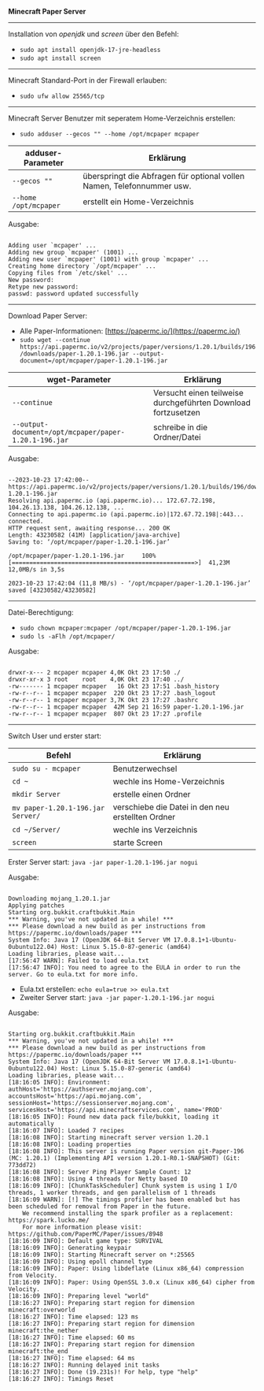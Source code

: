 **Minecraft Paper Server**

---

Installation von _openjdk_ und _screen_ über den Befehl:
* ```sudo apt install openjdk-17-jre-headless```
* ```sudo apt install screen```

---

Minecraft Standard-Port in der Firewall erlauben:
* ```sudo ufw allow 25565/tcp```

---

Minecraft Server Benutzer mit seperatem Home-Verzeichnis erstellen:
* ```sudo adduser --gecos "" --home /opt/mcpaper mcpaper```

| adduser-Parameter             | Erklärung                                                              |
| ----------------------------- | ---------------------------------------------------------------------- |
| ```--gecos ""```              | überspringt die Abfragen für optional vollen Namen, Telefonnummer usw. |
| ```--home /opt/mcpaper```     | erstellt ein Home-Verzeichnis                                          |

Ausgabe:

```

Adding user `mcpaper' ...
Adding new group `mcpaper' (1001) ...
Adding new user `mcpaper' (1001) with group `mcpaper' ...
Creating home directory `/opt/mcpaper' ...
Copying files from `/etc/skel' ...
New password:
Retype new password:
passwd: password updated successfully

```

---

Download Paper Server:
* Alle Paper-Informationen: [https://papermc.io/](https://papermc.io/)
* ```sudo wget --continue https://api.papermc.io/v2/projects/paper/versions/1.20.1/builds/196/downloads/paper-1.20.1-196.jar --output-document=/opt/mcpaper/paper-1.20.1-196.jar```

| wget-Parameter                                            | Erklärung                                                     |
| --------------------------------------------------------- | ------------------------------------------------------------- |
| ```--continue```                                          | Versucht einen teilweise durchgeführten Download fortzusetzen |
| ```--output-document=/opt/mcpaper/paper-1.20.1-196.jar``` | schreibe in die Ordner/Datei                                  |

Ausgabe:

```

--2023-10-23 17:42:00--  https://api.papermc.io/v2/projects/paper/versions/1.20.1/builds/196/downloads/paper-1.20.1-196.jar
Resolving api.papermc.io (api.papermc.io)... 172.67.72.198, 104.26.13.138, 104.26.12.138, ...
Connecting to api.papermc.io (api.papermc.io)|172.67.72.198|:443... connected.
HTTP request sent, awaiting response... 200 OK
Length: 43230582 (41M) [application/java-archive]
Saving to: ‘/opt/mcpaper/paper-1.20.1-196.jar’

/opt/mcpaper/paper-1.20.1-196.jar     100%[====================================================>]  41,23M  12,0MB/s in 3,5s

2023-10-23 17:42:04 (11,8 MB/s) - ‘/opt/mcpaper/paper-1.20.1-196.jar’ saved [43230582/43230582]

```

---

Datei-Berechtigung:
* ```sudo chown mcpaper:mcpaper /opt/mcpaper/paper-1.20.1-196.jar```
* ```sudo ls -aFlh /opt/mcpaper/```

Ausgabe:

```

drwxr-x--- 2 mcpaper mcpaper 4,0K Okt 23 17:50 ./
drwxr-xr-x 3 root    root    4,0K Okt 23 17:40 ../
-rw------- 1 mcpaper mcpaper   16 Okt 23 17:51 .bash_history
-rw-r--r-- 1 mcpaper mcpaper  220 Okt 23 17:27 .bash_logout
-rw-r--r-- 1 mcpaper mcpaper 3,7K Okt 23 17:27 .bashrc
-rw-r--r-- 1 mcpaper mcpaper  42M Sep 21 16:59 paper-1.20.1-196.jar
-rw-r--r-- 1 mcpaper mcpaper  807 Okt 23 17:27 .profile

```

---

Switch User und erster start:

| Befehl                                | Erklärung                                         |
| ------------------------------------- | ------------------------------------------------- |
| ```sudo su - mcpaper```               | Benutzerwechsel                                   |
| ```cd ~```                            | wechle ins Home-Verzeichnis                       |
| ```mkdir Server```                    | erstelle einen Ordner                             |
| ```mv paper-1.20.1-196.jar Server/``` | verschiebe die Datei in den neu erstellten Ordner |
| ```cd ~/Server/```                    | wechle ins Verzeichnis                            |
| ```screen```                          | starte Screen                                     |

Erster Server start: ```java -jar paper-1.20.1-196.jar nogui```

Ausgabe:

```

Downloading mojang_1.20.1.jar
Applying patches
Starting org.bukkit.craftbukkit.Main
*** Warning, you've not updated in a while! ***
*** Please download a new build as per instructions from https://papermc.io/downloads/paper ***
System Info: Java 17 (OpenJDK 64-Bit Server VM 17.0.8.1+1-Ubuntu-0ubuntu122.04) Host: Linux 5.15.0-87-generic (amd64)
Loading libraries, please wait...
[17:56:47 WARN]: Failed to load eula.txt
[17:56:47 INFO]: You need to agree to the EULA in order to run the server. Go to eula.txt for more info.

```

* Eula.txt erstellen: ```echo eula=true >> eula.txt```
* Zweiter Server start: ```java -jar paper-1.20.1-196.jar nogui```

Ausgabe:

```

Starting org.bukkit.craftbukkit.Main
*** Warning, you've not updated in a while! ***
*** Please download a new build as per instructions from https://papermc.io/downloads/paper ***
System Info: Java 17 (OpenJDK 64-Bit Server VM 17.0.8.1+1-Ubuntu-0ubuntu122.04) Host: Linux 5.15.0-87-generic (amd64)
Loading libraries, please wait...
[18:16:05 INFO]: Environment: authHost='https://authserver.mojang.com', accountsHost='https://api.mojang.com', sessionHost='https://sessionserver.mojang.com', servicesHost='https://api.minecraftservices.com', name='PROD'
[18:16:05 INFO]: Found new data pack file/bukkit, loading it automatically
[18:16:07 INFO]: Loaded 7 recipes
[18:16:08 INFO]: Starting minecraft server version 1.20.1
[18:16:08 INFO]: Loading properties
[18:16:08 INFO]: This server is running Paper version git-Paper-196 (MC: 1.20.1) (Implementing API version 1.20.1-R0.1-SNAPSHOT) (Git: 773dd72)
[18:16:08 INFO]: Server Ping Player Sample Count: 12
[18:16:08 INFO]: Using 4 threads for Netty based IO
[18:16:09 INFO]: [ChunkTaskScheduler] Chunk system is using 1 I/O threads, 1 worker threads, and gen parallelism of 1 threads
[18:16:09 WARN]: [!] The timings profiler has been enabled but has been scheduled for removal from Paper in the future.
    We recommend installing the spark profiler as a replacement: https://spark.lucko.me/
    For more information please visit: https://github.com/PaperMC/Paper/issues/8948
[18:16:09 INFO]: Default game type: SURVIVAL
[18:16:09 INFO]: Generating keypair
[18:16:09 INFO]: Starting Minecraft server on *:25565
[18:16:09 INFO]: Using epoll channel type
[18:16:09 INFO]: Paper: Using libdeflate (Linux x86_64) compression from Velocity.
[18:16:09 INFO]: Paper: Using OpenSSL 3.0.x (Linux x86_64) cipher from Velocity.
[18:16:09 INFO]: Preparing level "world"
[18:16:27 INFO]: Preparing start region for dimension minecraft:overworld
[18:16:27 INFO]: Time elapsed: 123 ms
[18:16:27 INFO]: Preparing start region for dimension minecraft:the_nether
[18:16:27 INFO]: Time elapsed: 60 ms
[18:16:27 INFO]: Preparing start region for dimension minecraft:the_end
[18:16:27 INFO]: Time elapsed: 64 ms
[18:16:27 INFO]: Running delayed init tasks
[18:16:27 INFO]: Done (19.231s)! For help, type "help"
[18:16:27 INFO]: Timings Reset

```
